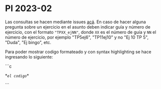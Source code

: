 # PI 2023-02

Las consultas se hacen mediante issues [acá](https://github.com/PI-ITBA/2023_02/issues). En caso de hacer alguna pregunta sobre un ejercicio en el asunto deben indicar guía y número de ejercicio, con el formato `"TPXX_ejNN"`, donde `XX` es el número de guía y `NN` el número de ejercicio, por ejemplo "TP5ej6", "TP11ej10" y no "Ej 10 TP 5", "Duda", "Ej bingo", etc.

Para poder mostrar codigo formateado y con syntax highlighting se hace ingresando lo siguiente:

\`\`\`c

\**`el codigo`*\*

\`\`\`

